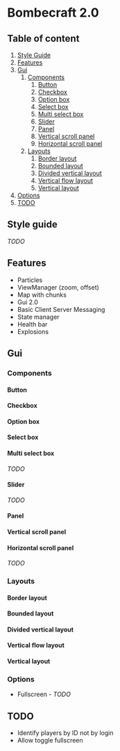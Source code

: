 # Bombecraft 2.0

## Table of content
 1. [Style Guide](#style-guide)
 2. [Features](#features)
 3. [Gui](#gui)
     1. [Components](#components)
         1. [Button](#button)
         2. [Checkbox](#Checkbox)
         3. [Option box](#option-box)
         4. [Select box](#select-box)
         5. [Multi select box](#multi-select-box)
         6. [Slider](#slider)
         7. [Panel](#slider)
         8. [Vertical scroll panel](#vertical-flow-layout)
         9. [Horizontal scroll panel](#horizontal-scroll-panel)
     2. [Layouts](#layouts)
         1. [Border layout](#border-layout)
         2. [Bounded layout](#bounded-layout)
         3. [Divided vertical layout](#divided-vertical-layout)
         4. [Vertical flow layout](#vertical-flow-layout)
         5. [Vertical layout](#vertical-layout)
 3. [Options](#options)
 3. [TODO](#todo)
## Style guide
 _TODO_
## Features
 - Particles
 - ViewManager (zoom, offset)
 - Map with chunks
 - Gui 2.0
 - Basic Client Server Messaging
 - State manager
 - Health bar
 - Explosions
 
## Gui
### Components
#### Button
#### Checkbox
#### Option box
#### Select box
#### Multi select box
 _TODO_
#### Slider
 _TODO_
#### Panel
#### Vertical scroll panel
#### Horizontal scroll panel
 _TODO_
 
### Layouts
#### Border layout
#### Bounded layout
#### Divided vertical layout
#### Vertical flow layout
#### Vertical layout

### Options
 - Fullscreen - _TODO_

## TODO
 - Identify players by ID not by login
 - Allow toggle fullscreen
 
